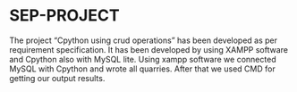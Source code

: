# SEP-PROJECT
The project “Cpython using crud  operations” has been developed as per  requirement specification. It has been  developed by using XAMPP software  and Cpython also with MySQL lite.  Using xampp software we connected  MySQL with Cpython and wrote all  quarries. After that we used CMD for getting our  output results.
